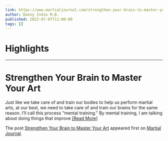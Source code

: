```yaml
---
link: https://www.martialjournal.com/strengthen-your-brain-to-master-your-art/
author: Danny Indio M.B.
published: 2022-07-07T11:00:00
tags: []
---
```

# Highlights


---
# Strengthen Your Brain to Master Your Art
Just like we take care of and train our bodies to help us perform martial arts, at our best, we need to take care of and train our brains for the same reason. I’ll call this process “mental training.” By mental training, I am talking about doing things that improve [[Read More]](https://www.martialjournal.com/strengthen-your-brain-to-master-your-art/ "Strengthen Your Brain to Master Your Art")

The post [Strengthen Your Brain to Master Your Art](https://www.martialjournal.com/strengthen-your-brain-to-master-your-art/) appeared first on [Martial Journal](https://www.martialjournal.com).